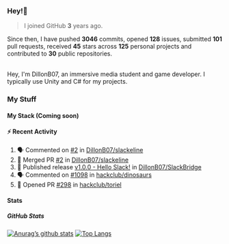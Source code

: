 ### Hey!👋
<!-- [![Banner](banner.png)](https://dillonb07.is-a.dev) -->


> I joined GitHub **3** years ago.

Since then, I have pushed **3046** commits, opened **128** issues, submitted **101** pull requests, received **45** stars across **125** personal projects and contributed to **30** public repositories.

<br>
Hey, I'm DillonB07, an immersive media student and game developer. I typically use Unity and C# for my projects.

<br>

### My Stuff

#### My Stack (Coming soon)

#### :zap: Recent Activity

<!--START_SECTION:activity-->
1. 🗣 Commented on [#2](https://github.com/DillonB07/slackeline/pull/2#issuecomment-2381619588) in [DillonB07/slackeline](https://github.com/DillonB07/slackeline)
2. 🎉 Merged PR [#2](https://github.com/DillonB07/slackeline/pull/2) in [DillonB07/slackeline](https://github.com/DillonB07/slackeline)
3. 🚀 Published release [v1.0.0 - Hello Slack!](https://github.com/DillonB07/SlackBridge/releases/tag/v1.0.0) in [DillonB07/SlackBridge](https://github.com/DillonB07/SlackBridge)
4. 🗣 Commented on [#1098](https://github.com/hackclub/dinosaurs/pull/1098#issuecomment-2360683257) in [hackclub/dinosaurs](https://github.com/hackclub/dinosaurs)
5. 💪 Opened PR [#298](https://github.com/hackclub/toriel/pull/298) in [hackclub/toriel](https://github.com/hackclub/toriel)
<!--END_SECTION:activity-->

#### Stats

##### GitHub Stats
[![Anurag’s github stats](https://github-readme-stats.vercel.app/api?username=dillonb07&show_icons=true&theme=radical)](https://github.com/dillonb07)
[![Top Langs](https://github-readme-stats.vercel.app/api/top-langs/?username=dillonb07&layout=compact&theme=radical)](https://github.com/dillonb07)

